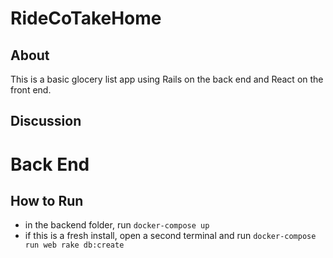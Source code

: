 # RideCoTakeHome

## About
This is a basic glocery list app using Rails on the back end and React on the front end.

## Discussion

# Back End
## How to Run
 - in the backend folder, run `docker-compose up`
 - if this is a fresh install, open a second terminal and run `docker-compose run web rake db:create`